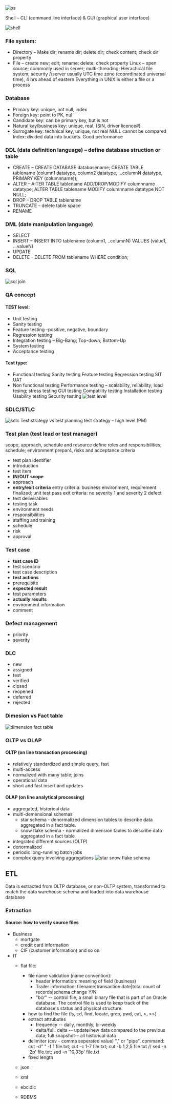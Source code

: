 ![os](https://user-images.githubusercontent.com/42009214/43595100-d1db2a2c-9649-11e8-813c-e126eae76377.jpg)
  
Shell – CLI (command line interface) & GUI (graphical user interface)

![shell](https://user-images.githubusercontent.com/42009214/43595186-09829988-964a-11e8-90a7-42faf691547a.jpg)
### File system:
* Directory – Make dir; rename dir; delete dir; check content; check dir property
* File – create new; edit; rename; delete;  check property
Linux – open source; commonly used in server; multi-threading; Hierachical file system; security
//server usually UTC time zone (coonrdinated universal time), 4 hrs ahead of eastern
Everything in UNIX is either a file or a process
### Database
* Primary key: unique, not null, index
* Foreign key: point to PK, nul
* Candidate key: can be primary key, but is not
* Natural kay/business key: unique, real, (SIN, driver licence#)
* Surrogate key: technical key, unique, not real
NULL cannot be compared
Index: divided data into buckets. Good performance
### DDL (data definition language) – define database struction or table
* CREATE – CREATE DATABASE databasename; CREATE TABLE tablename (column1 datatype, column2 datatype, ...columnN datatype, PRIMARY KEY (columnname));
* ALTER – AlTER TABLE tablename ADD/DROP/MODIFY columnname datatype; ALTER TABLE tablename MODIFY columnname datatype NOT NULL;
* DROP – DROP TABLE tablename
* TRUNCATE – delete table space
* RENAME
### DML (date manipulation language)
* SELECT
* INSERT – INSERT INTO tablename (column1, ..columnN) VALUES (value1, ...valueN)
* UPDATE
* DELETE – DELETE FROM tablename WHERE condition;
### SQL
![sql join](https://user-images.githubusercontent.com/42009214/43595190-0c1617b0-964a-11e8-9312-4230a9561127.jpg)
### QA concept
#### TEST level:
* Unit testing
* Sanity testing
* Feature testing –positive, negative, boundary
* Regression testing
* Integration testing – Big-Bang; Top-down; Bottom-Up
* System testing
* Acceptance testing
#### Test type:
* Functional testing
Sanity testing
Feature testing
Regression testing
SIT
UAT
* Non functional testing
Performance testing – scalability, reliability; load tesing; stress testing
GUI testing
Compatility testing
Installation testing
Usability testing
Security testing
![test level](https://user-images.githubusercontent.com/42009214/43596548-99a1f560-964d-11e8-93ad-2a3455d2be03.png)

### SDLC/STLC
![sdlc](https://user-images.githubusercontent.com/42009214/43596553-9bf6301a-964d-11e8-942b-eeadda7aa3d2.jpg)
Test strategy vs test planning
test strategy – high level (PM)
### Test plan (test lead or test manager)
scope, approach, schedule and resource
define roles and responsibilities; schedule; environment prepar4, risks and acceptance criteria
* test plan identifier
* introduction
* test item
* **IN/OUT scope**
* approach
* **entry/exit criteria**
entry criteria: business environment, requirement finalized; unit test pass
exit criteria: no severity 1 and severity 2 defect
* test deliverables
* testing task
* environment needs
* responsibilities
* staffing and training
* schedule
* risk
* approval
### Test case 
* **test case ID**
* test scenario
* test case description
* **test actions**
* prerequisite
* **expected result**
* test parameters
* **actually results**
* environment information
* comment
### Defect management
* priority
* severity
### DLC
* new
* assigned
* test
* verified
* closed
* reopened
* deferred
* rejected
### Dimesion vs Fact table
![dimension fact table](https://user-images.githubusercontent.com/42009214/43650817-c6524a94-970e-11e8-94ad-4989e361e854.jpeg)

### OLTP vs OLAP
#### OLTP (on line transaction processing)
* relatively standardized and simple query, fast 
* multi-access
* normalized with many table; joins
* operational data
* short and fast insert and updates
#### OLAP (on line analytical processing)
* aggregated, historical data
* multi-demensional schemas  
  * star schema - denormalized dimension tables to describe data aggregated in a fact table.
  * snow flake schema - normalized dimension tables to describe data aggregated in a fact table
* integrated different sources (OLTP)
* denormalized
* periodic long-running batch jobs
* complex query involving aggregations
![star snow flake schema](https://user-images.githubusercontent.com/42009214/43649955-7ff07dca-970c-11e8-9703-a76a17277e1c.jpg)
## ETL
Data is extracted from OLTP database, or non-OLTP system, transformed to match the data warehouse schema and loaded into data warehouse database
### Extraction
#### Source: how to verify source files 
* Business
  * mortgate
  * credit card information
  * CIF (customer information)
  and so on
* IT 
  * flat file: 
    * file name validation (name convention):
      * header information: meaning of field (business)
      * Trailer information: filename|transaction date|total count of records|schema change Y/N
      * "bcr" -- control file, a small binary file that is part of an Oracle database. The control file is used to keep             track of the database's status and physical structure.
    * how to find the file (ls, cd, find, locate, grep, pwd, cat, >, >>)
    * extract attrubutes
        * frequency -- daily, monthly, bi-weekly
        * delta/full: delta -- update/new data compared to the previous data; full snapshot-- all historical data
     * delimiter (csv - comma seperated value) "," or "pipe". command: cut -d" " -f 1 file.txt; cut -c 1-7 file.txt; cut -b       1,2,5 file.txt // sed -n '2p' file.txt; sed -n '10,33p' file.txt
     * fixed length
  
  * json
  * xml
  * ebcidic
  * RDBMS


